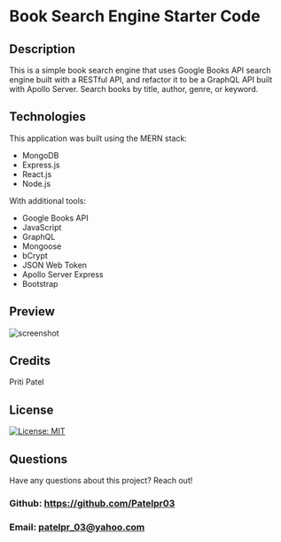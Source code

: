 # Book Search Engine Starter Code

##  Description
This is a simple book search engine that uses Google Books API search engine built with a RESTful API, and refactor it to be a GraphQL API built with Apollo Server. Search books by title, author, genre, or keyword.

## Technologies
This application was built using the MERN stack:
* MongoDB
* Express.js
* React.js
* Node.js

With additional tools:
* Google Books API
* JavaScript
* GraphQL
* Mongoose
* bCrypt
* JSON Web Token
* Apollo Server Express
* Bootstrap

## Preview
![screenshot](client/src/assets/images/screenshot.gif)

## Credits
Priti Patel

## License
[![License: MIT](https://img.shields.io/badge/License-MIT-blue.svg)](https://opensource.org/licenses/MIT)

## Questions
Have any questions about this project? Reach out! <br>
### Github: https://github.com/Patelpr03 
### Email: patelpr_03@yahoo.com